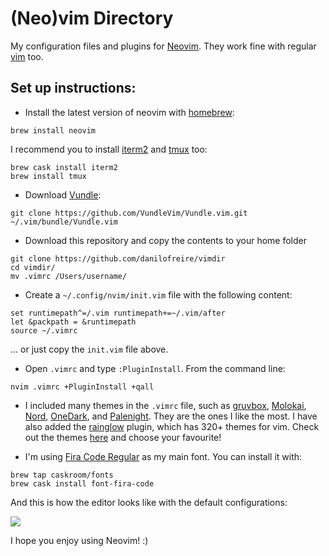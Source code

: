 # (Neo)vim Directory

My configuration files and plugins for [Neovim](https://neovim.io/). They work fine with regular [vim](http://vim.org) too.

## Set up instructions:

* Install the latest version of neovim with [homebrew](https://brew.sh/):
```
brew install neovim
```

I recommend you to install [iterm2](https://www.iterm2.com/) and [tmux](https://github.com/tmux/tmux) too:
```
brew cask install iterm2
brew install tmux
```

* Download [Vundle](https://github.com/VundleVim/Vundle.vim):
```
git clone https://github.com/VundleVim/Vundle.vim.git ~/.vim/bundle/Vundle.vim
```

* Download this repository and copy the contents to your home folder
```
git clone https://github.com/danilofreire/vimdir
cd vimdir/
mv .vimrc /Users/username/
```

* Create a `~/.config/nvim/init.vim` file with the following content:

```
set runtimepath^=/.vim runtimepath+=~/.vim/after
let &packpath = &runtimepath
source ~/.vimrc
```
... or just copy the `init.vim` file above.

* Open `.vimrc` and type `:PluginInstall`. From the command line:
```
nvim .vimrc +PluginInstall +qall
```

* I included many themes in the `.vimrc` file, such as [gruvbox](https://github.com/morhetz/gruvbox), [Molokai](https://github.com/tomasr/molokai), [Nord](https://github.com/arcticicestudio/nord-vim), [OneDark](https://github.com/joshdick/onedark.vim), and [Palenight](https://github.com/drewtempelmeyer/palenight.vim). They are the ones I like the most. I have also added the [rainglow](https://github.com/rainglow/vim) plugin, which has 320+ themes for vim. Check out the themes [here](https://rainglow.io/preview/) and choose your favourite!

* I'm using [Fira Code Regular](https://github.com/tonsky/FiraCode) as my main font. You can install it with:
```
brew tap caskroom/fonts
brew cask install font-fira-code
```

And this is how the editor looks like with the default configurations: 

![](https://github.com/danilofreire/vimrc/raw/master/neovim.png)

I hope you enjoy using Neovim! :)
